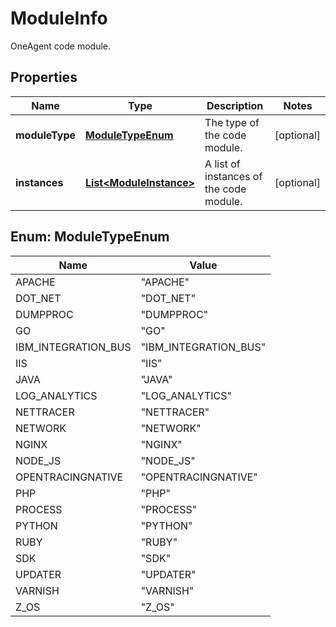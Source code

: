 

# ModuleInfo

OneAgent code module.

## Properties

| Name | Type | Description | Notes |
|------------ | ------------- | ------------- | -------------|
|**moduleType** | [**ModuleTypeEnum**](#ModuleTypeEnum) | The type of the code module. |  [optional] |
|**instances** | [**List&lt;ModuleInstance&gt;**](ModuleInstance.md) | A list of instances of the code module. |  [optional] |



## Enum: ModuleTypeEnum

| Name | Value |
|---- | -----|
| APACHE | &quot;APACHE&quot; |
| DOT_NET | &quot;DOT_NET&quot; |
| DUMPPROC | &quot;DUMPPROC&quot; |
| GO | &quot;GO&quot; |
| IBM_INTEGRATION_BUS | &quot;IBM_INTEGRATION_BUS&quot; |
| IIS | &quot;IIS&quot; |
| JAVA | &quot;JAVA&quot; |
| LOG_ANALYTICS | &quot;LOG_ANALYTICS&quot; |
| NETTRACER | &quot;NETTRACER&quot; |
| NETWORK | &quot;NETWORK&quot; |
| NGINX | &quot;NGINX&quot; |
| NODE_JS | &quot;NODE_JS&quot; |
| OPENTRACINGNATIVE | &quot;OPENTRACINGNATIVE&quot; |
| PHP | &quot;PHP&quot; |
| PROCESS | &quot;PROCESS&quot; |
| PYTHON | &quot;PYTHON&quot; |
| RUBY | &quot;RUBY&quot; |
| SDK | &quot;SDK&quot; |
| UPDATER | &quot;UPDATER&quot; |
| VARNISH | &quot;VARNISH&quot; |
| Z_OS | &quot;Z_OS&quot; |



